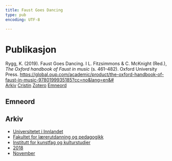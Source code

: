 ```yaml
---
title: Faust Goes Dancing
type: pub
encoding: UTF-8

---
```

<h1>Publikasjon</h1>
<article id="csl-bib-container-NZRVPM7B" class="csl-bib-container">
  <div class="csl-bib-body"> <div class="csl-entry">Rygg, K. (2019). Faust Goes Dancing. I L. Fitzsimmons &#38; C. McKnight (Red.), <i>The Oxford handbook of Faust in music</i> (s. 461–482). Oxford University Press. <a href="https://global.oup.com/academic/product/the-oxford-handbook-of-faust-in-music-9780199935185?cc=no&#38;lang=en&#38;#">https://global.oup.com/academic/product/the-oxford-handbook-of-faust-in-music-9780199935185?cc=no&#38;lang=en&#38;#</a></div> </div>
  <div class="csl-bib-buttons">
    <a href="#taxonomy-article-NZRVPM7B" alt="archive" class="csl-bib-button">Arkiv</a>
    <a href="https://app.cristin.no/results/show.jsf?id=1630461" alt="Cristin" class="csl-bib-button">Cristin</a>
    <a href="http://zotero.org/groups/5881554/items/NZRVPM7B" alt="Zotero" class="csl-bib-button">Zotero</a>
    <a href="#keywords-article-NZRVPM7B" alt="keywords" class="csl-bib-button">Emneord</a>
  </div>
  <div id="csl-bib-meta-container-NZRVPM7B"></div>
</article>
<div id="csl-bib-meta-NZRVPM7B" class="csl-bib-meta">
  <article id="keywords-article-NZRVPM7B" class="keywords-article">
    <h1>Emneord</h1>
    
  </article>
  <article id="taxonomy-article-NZRVPM7B" class="taxonomy-article">
    <h1>Arkiv</h1>
    <ul>
      <li><a href="{{< params subfolder >}}nn/archive/?key=3DCRN523">Universitetet i Innlandet</a></li>
      <li><a href="{{< params subfolder >}}nn/archive/?key=WYNZA47F">Fakultet for lærerutdanning og pedagogikk</a></li>
      <li><a href="{{< params subfolder >}}nn/archive/?key=VBB2T4VJ">Institutt for kunstfag og kulturstudier</a></li>
      <li><a href="{{< params subfolder >}}nn/archive/?key=83ZSF7H3">2018</a></li>
      <li><a href="{{< params subfolder >}}nn/archive/?key=YAKL6WN7">November</a></li>
    </ul>
  </article>
</div>
